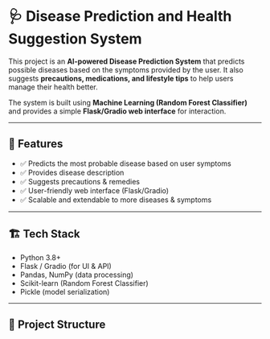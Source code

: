 # 🩺 Disease Prediction and Health Suggestion System

This project is an **AI-powered Disease Prediction System** that predicts possible diseases based on the symptoms provided by the user. It also suggests **precautions, medications, and lifestyle tips** to help users manage their health better.

The system is built using **Machine Learning (Random Forest Classifier)** and provides a simple **Flask/Gradio web interface** for interaction.

---

## 🚀 Features

- ✅ Predicts the most probable disease based on user symptoms  
- ✅ Provides disease description  
- ✅ Suggests precautions & remedies  
- ✅ User-friendly web interface (Flask/Gradio)  
- ✅ Scalable and extendable to more diseases & symptoms  

---

## 🏗️ Tech Stack

- Python 3.8+  
- Flask / Gradio (for UI & API)  
- Pandas, NumPy (data processing)  
- Scikit-learn (Random Forest Classifier)  
- Pickle (model serialization)  

---

## 📂 Project Structure

